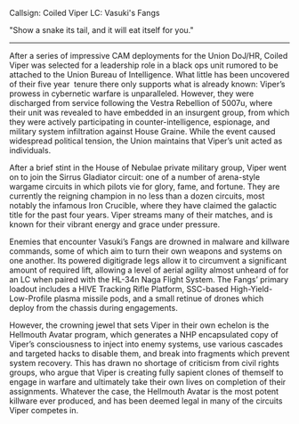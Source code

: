 Callsign: Coiled Viper
LC: Vasuki's Fangs

"Show a snake its tail, and it will eat itself for you."

---

After a series of impressive CAM deployments for the Union DoJ/HR, Coiled Viper was selected for a leadership role in a black ops unit rumored to be attached to the Union Bureau of Intelligence. What little has been uncovered of their five year  tenure there only supports what is already known: Viper’s prowess in cybernetic warfare is unparalleled. However, they were discharged from service following the Vestra Rebellion of 5007u, where their unit was revealed to have embedded in an insurgent group, from which they were actively participating in counter-intelligence, espionage, and military system infiltration against House Graine. While the event caused widespread political tension, the Union maintains that Viper’s unit acted as individuals.

After a brief stint in the House of Nebulae private military group, Viper went on to join the Sirrus Gladiator circuit: one of a number of arena-style wargame circuits in which pilots vie for glory, fame, and fortune. They are currently the reigning champion in no less than a dozen circuits, most notably the infamous Iron Crucible, where they have claimed the galactic title for the past four years. Viper streams many of their matches, and is known for their vibrant energy and grace under pressure. 

Enemies that encounter Vasuki’s Fangs are drowned in malware and killware commands, some of which aim to turn their own weapons and systems on one another. Its powered digitigrade legs allow it to circumvent a significant amount of required lift, allowing a level of aerial agility almost unheard of for an LC when paired with the HL-34n Naga Flight System. The Fangs’ primary loadout includes a HIVE Tracking Rifle Platform, SSC-based High-Yield-Low-Profile plasma missile pods, and a small retinue of drones which deploy from the chassis during engagements. 

However, the crowning jewel that sets Viper in their own echelon is the Hellmouth Avatar program, which generates a NHP encapsulated copy of Viper’s consciousness to inject into enemy systems, use various cascades and targeted hacks to disable them, and break into fragments which prevent system recovery. This has drawn no shortage of criticism from civil rights groups, who argue that Viper is creating fully sapient clones of themself to engage in warfare and ultimately take their own lives on completion of their assignments. Whatever the case, the Hellmouth Avatar is the most potent killware ever produced, and has been deemed legal in many of the circuits Viper competes in.